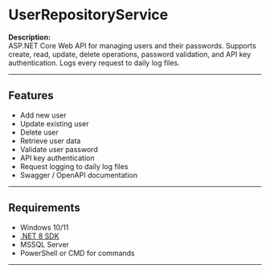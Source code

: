 # UserRepositoryService

**Description:**  
ASP.NET Core Web API for managing users and their passwords. Supports create, read, update, delete operations, password validation, and API key authentication. Logs every request to daily log files.

---

## Features

- Add new user  
- Update existing user  
- Delete user  
- Retrieve user data  
- Validate user password  
- API key authentication  
- Request logging to daily log files  
- Swagger / OpenAPI documentation

---

## Requirements

- Windows 10/11  
- [.NET 8 SDK](https://dotnet.microsoft.com/en-us/download/dotnet/8.0)  
- MSSQL Server 
- PowerShell or CMD for commands

---
